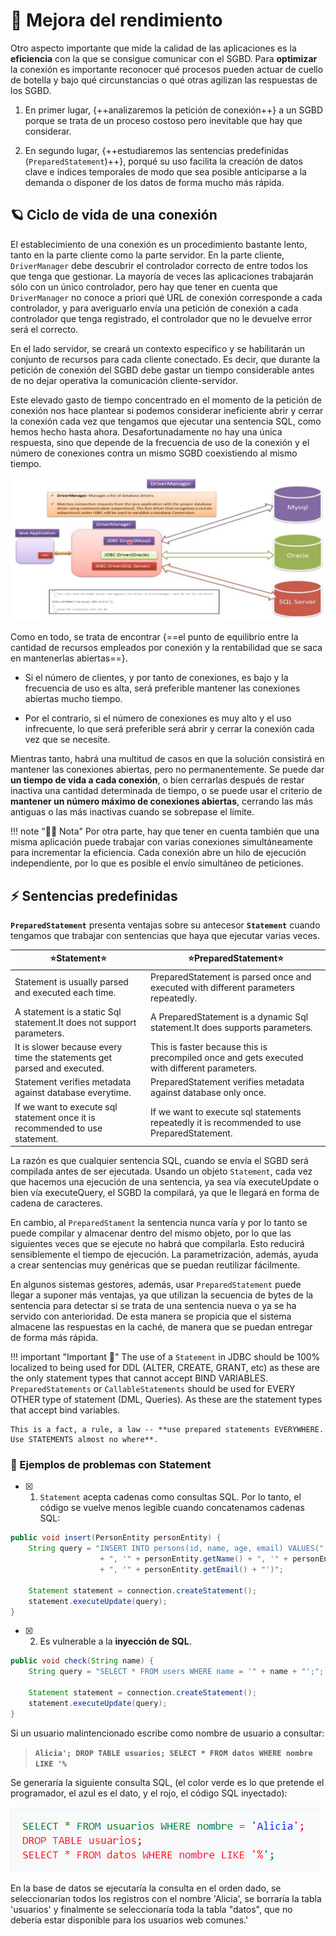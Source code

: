 # 🧠 Mejora del rendimiento

Otro aspecto importante que mide la calidad de las aplicaciones es la **eficiencia** con la que se consigue comunicar con el SGBD. Para **optimizar** la conexión es importante reconocer qué procesos pueden actuar de cuello de botella y bajo qué circunstancias o qué otras agilizan las respuestas de los SGBD.

1.  En primer lugar, {++analizaremos la petición de conexión++} a un SGBD porque se trata de un proceso costoso pero inevitable que hay que considerar.

2.  En segundo lugar, {++estudiaremos las sentencias predefinidas (`PreparedStatement`)++}, porqué su uso facilita la creación de datos clave e índices temporales de modo que sea posible anticiparse a la demanda o disponer de los datos de forma mucho más rápida.

## 🪐 Ciclo de vida de una conexión

El establecimiento de una conexión es un procedimiento bastante lento, tanto en la parte cliente como la parte servidor. En la parte cliente, `DriverManager` debe descubrir el controlador correcto de entre todos los que tenga que gestionar. La mayoría de veces las aplicaciones trabajarán sólo con un único controlador, pero hay que tener en cuenta que `DriverManager` no conoce a priori qué URL de conexión corresponde a cada controlador, y para averiguarlo envía una petición de conexión a cada controlador que tenga registrado, el controlador que no le devuelve error será el correcto.

En el lado servidor, se creará un contexto específico y se habilitarán un conjunto de recursos para cada cliente conectado. Es decir, que durante la petición de conexión del SGBD debe gastar un tiempo considerable antes de no dejar operativa la comunicación cliente-servidor.

Este elevado gasto de tiempo concentrado en el momento de la petición de conexión nos hace plantear si podemos considerar ineficiente abrir y cerrar la conexión cada vez que tengamos que ejecutar una sentencia SQL, como hemos hecho hasta ahora. Desafortunadamente no hay una única respuesta, sino que depende de la frecuencia de uso de la conexión y el número de conexiones contra un mismo SGBD coexistiendo al mismo tiempo.

![jdbc](../img/ud10/5jdbc.png)

Como en todo, se trata de encontrar {==el punto de equilibrio entre la cantidad de recursos empleados por conexión y la rentabilidad que se saca en mantenerlas abiertas==}. 

* Si el número de clientes, y por tanto de conexiones, es bajo y la frecuencia de uso es alta, será preferible mantener las conexiones abiertas mucho tiempo. 

* Por el contrario, si el número de conexiones es muy alto y el uso infrecuente, lo que será preferible será abrir y cerrar la conexión cada vez que se necesite. 

Mientras tanto, habrá una multitud de casos en que la solución consistirá en mantener las conexiones abiertas, pero no permanentemente. Se puede dar **un tiempo de vida a cada conexión**, o bien cerrarlas después de restar inactiva una cantidad determinada de tiempo, o se puede usar el criterio de **mantener un número máximo de conexiones abiertas**, cerrando las más antiguas o las más inactivas cuando se sobrepase el límite.

!!! note "😶‍🌫️ Nota"
    Por otra parte, hay que tener en cuenta también que una misma aplicación puede trabajar con varias conexiones simultáneamente para incrementar la eficiencia. Cada conexión abre un hilo de ejecución independiente, por lo que es posible el envío simultáneo de peticiones.

## ⚡ Sentencias predefinidas

**`PreparedStatement`** presenta ventajas sobre su antecesor **`Statement`** cuando tengamos que trabajar con sentencias que haya que ejecutar varias veces. 

| ⭐Statement⭐                                                                    | ⭐PreparedStatement⭐                                                                            |
|------------------------------------------------------------------------------|----------------------------------------------------------------------------------------------|
| Statement is usually parsed and executed each time.                          | PreparedStatement is parsed once and executed with different parameters repeatedly.          |
| A statement is a static Sql statement.It does not support parameters.        | A PreparedStatement is a dynamic Sql statement.It does supports parameters.                  |
| It is slower because every time the statements get parsed and executed.      | This is faster because this is precompiled once and gets executed with different parameters. |
| Statement verifies metadata against database everytime.                      | PreparedStatement verifies metadata against database only once.                              |
| If we want to execute sql statement once it is recommended to use statement. | If we want to execute sql statements repeatedly it is recommended to use PreparedStatement.  |

La razón es que cualquier sentencia SQL, cuando se envía el SGBD será compilada antes de ser ejecutada.
Usando un objeto `Statement`, cada vez que hacemos una ejecución de una sentencia, ya sea vía executeUpdate o bien vía executeQuery, el SGBD la compilará, ya que le llegará en forma de cadena de caracteres.

En cambio, al `PreparedStament` la sentencia nunca varía y por lo tanto se puede compilar y almacenar dentro del mismo objeto, por lo que las siguientes veces que se ejecute no habrá que compilarla. Esto reducirá sensiblemente el tiempo de ejecución. La parametrización, además, ayuda a crear sentencias muy genéricas que se puedan reutilizar fácilmente.

En algunos sistemas gestores, además, usar `PreparedStatement` puede llegar a suponer más ventajas, ya que utilizan la secuencia de bytes de la sentencia para detectar si se trata de una sentencia nueva o ya se ha servido con anterioridad. De esta manera se propicia que el sistema almacene las respuestas en la caché, de manera que se puedan entregar de forma más rápida.

!!! important "Important 🤔"
    The use of a `Statement` in JDBC should be 100% localized to being used for DDL (ALTER, CREATE, GRANT, etc) as these are the only statement types that cannot accept BIND VARIABLES. `PreparedStatements` or `CallableStatements` should be used for EVERY OTHER type of statement (DML, Queries). As these are the statement types that accept bind variables.

    This is a fact, a rule, a law -- **use prepared statements EVERYWHERE. Use STATEMENTS almost no where**.

### 📝 Ejemplos de problemas con Statement

- [x] 1. `Statement` acepta cadenas como consultas SQL. Por lo tanto, el código se vuelve menos legible cuando concatenamos cadenas SQL:

```java
public void insert(PersonEntity personEntity) {
    String query = "INSERT INTO persons(id, name, age, email) VALUES(" + personEntity.getId() 
                    + ", '" + personEntity.getName() + ", '" + personEntity.getAge() 
                    + ", '" + personEntity.getEmail() + "')";

    Statement statement = connection.createStatement();
    statement.executeUpdate(query);
}
```

- [x] 2. Es vulnerable a la **inyección de SQL**. 

```java
public void check(String name) {
    String query = "SELECT * FROM users WHERE name = '" + name + "';";

    Statement statement = connection.createStatement();
    statement.executeUpdate(query);
}
```

Si un usuario malintencionado escribe como nombre de usuario a consultar: 

> **`Alicia'; DROP TABLE usuarios; SELECT * FROM datos WHERE nombre LIKE '%`**

Se generaría la siguiente consulta SQL, (el color verde es lo que pretende el programador, el azul es el dato, y el rojo, el código SQL inyectado):

![jdbc](../img/ud10/7inyection.png)

En la base de datos se ejecutaría la consulta en el orden dado, se seleccionarían todos los registros con el nombre 'Alicia', se borraría la tabla 'usuarios' y finalmente se seleccionaría toda la tabla "datos", que no debería estar disponible para los usuarios web comunes.'
